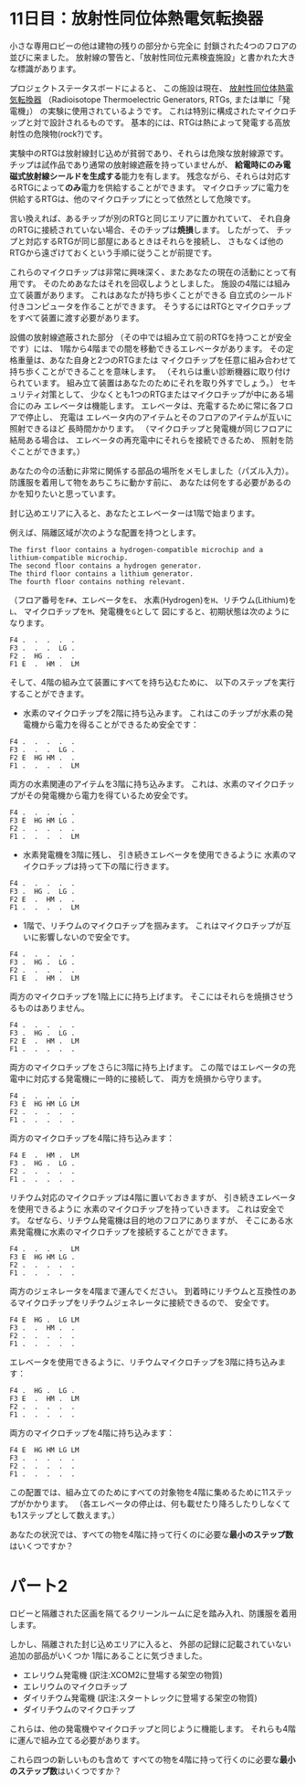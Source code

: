 # 11日目：放射性同位体熱電気転換器 #

小さな専用ロビーの他は建物の残りの部分から完全に
封鎖された4つのフロアの並びに来ました。
放射線の警告と、「放射性同位元素検査施設」と書かれた大きな標識があります。

プロジェクトステータスボードによると、
この施設は現在、
[放射性同位体熱電気転換器](https://ja.wikipedia.org/wiki/放射性同位体熱電気転換器)<!-- %E6%94%BE%E5%B0%84%E6%80%A7%E5%90%8C%E4%BD%8D%E4%BD%93%E7%86%B1%E9%9B%BB%E6%B0%97%E8%BB%A2%E6%8F%9B%E5%99%A8 -->
（Radioisotope Thermoelectric Generators, RTGs, または単に「発電機」）
の実験に使用されているようです。
これは特別に構成されたマイクロチップと対で設計されるものです。
基本的には、RTGは熱によって発電する高放射性の危険物(rock?)です。

実験中のRTGは放射線封じ込めが貧弱であり、それらは危険な放射線源です。
チップは試作品であり通常の放射線遮蔽を持っていませんが、
**給電時にのみ電磁式放射線シールドを生成する**能力を有します。
残念ながら、それらは対応するRTGによって**のみ**電力を供給することができます。
マイクロチップに電力を供給するRTGは、他のマイクロチップにとって依然として危険です。

言い換えれば、あるチップが別のRTGと同じエリアに置かれていて、
それ自身のRTGに接続されていない場合、そのチップは**焼損**します。
したがって、
チップと対応するRTGが同じ部屋にあるときはそれらを接続し、
さもなくば他のRTGから遠ざけておくという手順に従うことが前提です。

これらのマイクロチップは非常に興味深く、またあなたの現在の活動にとって有用です。
そのためあなたはそれを回収しようとしました。
施設の4階には組み立て装置があります。
これはあなたが持ち歩くことができる
自立式のシールド付きコンピュータを作ることができます。
そうするにはRTGとマイクロチップをすべて装置に渡す必要があります。

設備の放射線遮蔽された部分
（その中では組み立て前のRTGを持つことが安全です）には、
1階から4階までの間を移動できるエレベータがあります。
その定格重量は、あなた自身と2つのRTGまたは
マイクロチップを任意に組み合わせて持ち歩くことができることを意味します。
（それらは重い診断機器に取り付けられています。
組み立て装置はあなたのためにそれを取り外すでしょう。）
セキュリティ対策として、
少なくとも1つのRTGまたはマイクロチップが中にある場合にのみ
エレベータは機能します。
エレベータは、充電するために常に各フロアで停止し、
充電は
エレベータ内のアイテムとそのフロアのアイテムが互いに照射できるほど
長時間かかります。
（マイクロチップと発電機が同じフロアに結局ある場合は、
エレベータの再充電中にそれらを接続できるため、
照射を防ぐことができます。）

あなたの今の活動に非常に関係する部品の場所をメモしました（パズル入力）。
防護服を着用して物をあちこちに動かす前に、
あなたは何をする必要があるのか​​を知りたいと思っています。

封じ込めエリアに入ると、あなたとエレベーターは1階で始まります。

例えば、隔離区域が次のような配置を持つとします。

~~~
The first floor contains a hydrogen-compatible microchip and a lithium-compatible microchip.
The second floor contains a hydrogen generator.
The third floor contains a lithium generator.
The fourth floor contains nothing relevant.
~~~

（フロア番号を`F#`、エレベータを`E`、
水素(Hydrogen)を`H`、リチウム(Lithium)を`L`、
マイクロチップを`M`、発電機を`G`として
図にすると、初期状態は次のようになります。

~~~
F4 .  .  .  .  .
F3 .  .  .  LG .
F2 .  HG .  .  .
F1 E  .  HM .  LM
~~~

そして、4階の組み立て装置にすべてを持ち込むために、
以下のステップを実行することができます。

- 水素のマイクロチップを2階に持ち込みます。
これはこのチップが水素の発電機から電力を得ることができるため安全です：

~~~
F4 .  .  .  .  .
F3 .  .  .  LG .
F2 E  HG HM .  .
F1 .  .  .  .  LM
~~~

両方の水素関連のアイテムを3階に持ち込みます。
これは、水素のマイクロチップがその発電機から電力を得ているため安全です。

~~~
F4 .  .  .  .  .
F3 E  HG HM LG .
F2 .  .  .  .  .
F1 .  .  .  .  LM
~~~

- 水素発電機を3階に残し、
引き続きエレベータを使用できるように
水素のマイクロチップは持って下の階に行きます。

~~~
F4 .  .  .  .  .
F3 .  HG .  LG .
F2 E  .  HM .  .
F1 .  .  .  .  LM
~~~

- 1階で、リチウムのマイクロチップを掴みます。
これはマイクロチップが互いに影響しないので安全です。

~~~
F4 .  .  .  .  .
F3 .  HG .  LG .
F2 .  .  .  .  .
F1 E  .  HM .  LM
~~~

両方のマイクロチップを1階上にに持ち上げます。
そこにはそれらを焼損させうるものはありません。

~~~
F4 .  .  .  .  .
F3 .  HG .  LG .
F2 E  .  HM .  LM
F1 .  .  .  .  .
~~~

両方のマイクロチップをさらに3階に持ち上げます。
この階ではエレベータの充電中に対応する発電機に一時的に接続して、
両方を焼損から守ります。

~~~
F4 .  .  .  .  .
F3 E  HG HM LG LM
F2 .  .  .  .  .
F1 .  .  .  .  .
~~~

両方のマイクロチップを4階に持ち込みます：

~~~
F4 E  .  HM .  LM
F3 .  HG .  LG .
F2 .  .  .  .  .
F1 .  .  .  .  .
~~~

リチウム対応のマイクロチップは4階に置いておきますが、
引き続きエレベータを使用できるように
水素のマイクロチップを持っていきます。
これは安全です。
なぜなら、リチウム発電機は目的地のフロアにありますが、
そこにある水素発電機に水素のマイクロチップを接続することができます。

~~~
F4 .  .  .  .  LM
F3 E  HG HM LG .
F2 .  .  .  .  .
F1 .  .  .  .  .
~~~

両方のジェネレータを4階まで運んでください。
到着時にリチウムと互換性のあるマイクロチップをリチウムジェネレータに接続できるので、
安全です。

~~~
F4 E  HG .  LG LM
F3 .  .  HM .  .
F2 .  .  .  .  .
F1 .  .  .  .  .
~~~

エレベータを使用できるように、リチウムマイクロチップを3階に持ち込みます：

~~~
F4 .  HG .  LG .
F3 E  .  HM .  LM
F2 .  .  .  .  .
F1 .  .  .  .  .
~~~

両方のマイクロチップを4階に持ち込みます：

~~~
F4 E  HG HM LG LM
F3 .  .  .  .  .
F2 .  .  .  .  .
F1 .  .  .  .  .
~~~

この配置では、組み立てのためにすべての対象物を4階に集めるために11ステップがかかります。
（各エレベータの停止は、何も載せたり降ろしたりしなくても1ステップとして数えます。）

あなたの状況では、すべての物を4階に持って行くのに必要な**最小のステップ数**はいくつですか？

# パート2 #

ロビーと隔離された区画を隔てるクリーンルームに足を踏み入れ、防護服を着用します。

しかし、隔離された封じ込めエリアに入ると、
外部の記録に記載されていない追加の部品がいくつか
1階にあることに気づきました。

- エレリウム発電機 (訳注:XCOM2に登場する架空の物質)
- エレリウムのマイクロチップ
- ダイリチウム発電機 (訳注:スタートレックに登場する架空の物質)
- ダイリチウムのマイクロチップ

これらは、他の発電機やマイクロチップと同じように機能します。
それらも4階に運んで組み立てる必要があります。

これら四つの新しいものも含めて
すべての物を4階に持って行くのに必要な**最小のステップ数**はいくつですか？
